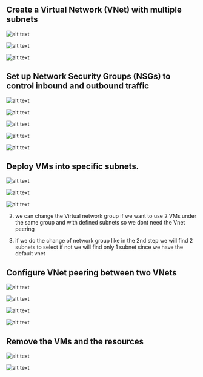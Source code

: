 ## Create a Virtual Network (VNet) with multiple subnets

![alt text](1.png)

![alt text](2.png)

![alt text](3.png)

## Set up Network Security Groups (NSGs) to control inbound and outbound traffic

![alt text](4.png)

![alt text](5.png)

![alt text](6.png)

![alt text](7.png)

![alt text](8.png)

## Deploy VMs into specific subnets.

![alt text](9.png)

![alt text](10.png)

![alt text](11.png)

2) we can change the Virtual network group if we want to use 2 VMs under the same group and with defined subnets so we dont need the Vnet peering

3) if we do the change of network group like in the 2nd step we will find 2 subnets to select if not we will find only 1 subnet since we have the default vnet

##  Configure VNet peering between two VNets

![alt text](12.png)

![alt text](13.png)

![alt text](14.png)

![alt text](15.png)


##  Remove the VMs and the resources

![alt text](16.png)

![alt text](17.png)